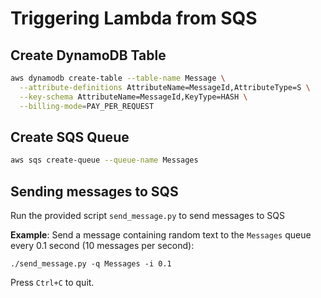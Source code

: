 # Triggering Lambda from SQS

## Create DynamoDB Table

```sh
aws dynamodb create-table --table-name Message \
  --attribute-definitions AttributeName=MessageId,AttributeType=S \
  --key-schema AttributeName=MessageId,KeyType=HASH \
  --billing-mode=PAY_PER_REQUEST
```

## Create SQS Queue

```sh
aws sqs create-queue --queue-name Messages
```

## Sending messages to SQS

Run the provided script `send_message.py` to send messages to SQS

**Example**: Send a message containing random text to the `Messages` queue every 0.1 second (10 messages per second):

`./send_message.py -q Messages -i 0.1`

Press `Ctrl+C` to quit.
